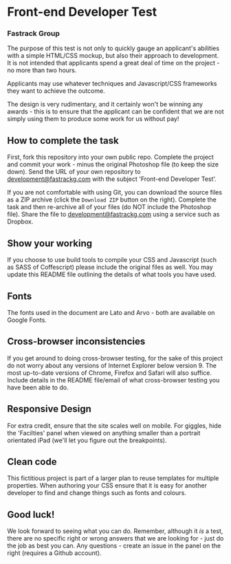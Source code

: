 # Front-end Developer Test

### Fastrack Group

The purpose of this test is not only to quickly gauge an applicant's abilities with a simple HTML/CSS mockup, but also their approach to development.  It is not intended that applicants spend a great deal of time on the project - no more than two hours.

Applicants may use whatever techniques and Javascript/CSS frameworks they want to achieve the outcome.

The design is very rudimentary, and it certainly won't be winning any awards - this is to ensure that the applicant can be confident that we are not simply using them to produce some work for us without pay!

## How to complete the task

First, fork this repository into your own public repo.  Complete the project and commit your work - minus the original Photoshop file (to keep the size down).  Send the URL of your own repository to development@fastrackg.com with the subject 'Front-end Developer Test'.

If you are not comfortable with using Git, you can download the source files as a ZIP archive (click the `Download ZIP` button on the right).  Complete the task and then re-archive all of your files (do NOT include the Photoshop file).  Share the file to development@fastrackg.com using a service such as Dropbox.

## Show your working

If you choose to use build tools to compile your CSS and Javascript (such as SASS of Coffescript) please include the original files as well.  You may update this README file outlining the details of what tools you have used.

## Fonts

The fonts used in the document are Lato and Arvo - both are available on Google Fonts.

## Cross-browser inconsistencies

If you get around to doing cross-browser testing, for the sake of this project do not worry about any versions of Internet Explorer below version 9.  The most up-to-date versions of Chrome, Firefox and Safari will also suffice.  Include details in the README file/email of what cross-browser testing you have been able to do.

## Responsive Design

For extra credit, ensure that the site scales well on mobile.  For giggles, hide the 'Facilties' panel when viewed on anything smaller than a portrait orientated iPad (we'll let you figure out the breakpoints).

## Clean code

This fictitious project is part of a larger plan to reuse templates for multiple properties.  When authoring your CSS ensure that it is easy for another developer to find and change things such as fonts and colours.

## Good luck!

We look forward to seeing what you can do.  Remember, although it *is* a test, there are no specific right or wrong answers that we are looking for - just do the job as best you can.  Any questions - create an issue in the panel on the right (requires a Github account).